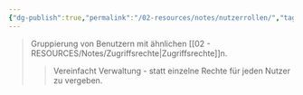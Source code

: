 ```yaml
---
{"dg-publish":true,"permalink":"/02-resources/notes/nutzerrollen/","tags":["it-sicherheit/berechtigung"],"noteIcon":"","updated":"2025-10-29T12:59:08.745+01:00"}
---
```


>Gruppierung von Benutzern mit ähnlichen [[02 - RESOURCES/Notes/Zugriffsrechte\|Zugriffsrechte]]n.
>>Vereinfacht Verwaltung - statt einzelne Rechte für jeden Nutzer zu vergeben.